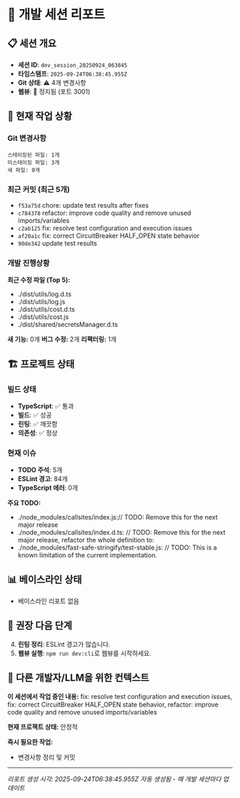 # 🔄 개발 세션 리포트

## 📋 세션 개요

- **세션 ID**: `dev_session_20250924_063845`
- **타임스탬프**: `2025-09-24T06:38:45.955Z`
- **Git 상태**: ⚠️ 4개 변경사항
- **웹뷰**: 🔴 정지됨 (포트 3001)

## 🎯 현재 작업 상황

### Git 변경사항

```
스테이징된 파일: 1개
미스테이징 파일: 3개
새 파일: 0개
```

### 최근 커밋 (최근 5개)

- `f53a75d` chore: update test results after fixes
- `c784378` refactor: improve code quality and remove unused imports/variables
- `c2ab125` fix: resolve test configuration and execution issues
- `af20a1c` fix: correct CircuitBreaker HALF_OPEN state behavior
- `90de342` update test results

### 개발 진행상황

**최근 수정 파일 (Top 5):**

- ./dist/utils/log.d.ts
- ./dist/utils/log.js
- ./dist/utils/cost.d.ts
- ./dist/utils/cost.js
- ./dist/shared/secretsManager.d.ts

**새 기능:** 0개
**버그 수정:** 2개
**리팩터링:** 1개

## 🏗️ 프로젝트 상태

### 빌드 상태

- **TypeScript**: ✅ 통과
- **빌드**: ✅ 성공
- **린팅**: ✅ 깨끗함
- **의존성**: ✅ 정상

### 현재 이슈

- **TODO 주석**: 5개
- **ESLint 경고**: 84개
- **TypeScript 에러**: 0개

**주요 TODO:**

- ./node_modules/callsites/index.js:// TODO: Remove this for the next major release
- ./node_modules/callsites/index.d.ts: // TODO: Remove this for the next major release, refactor the whole definition to:
- ./node_modules/fast-safe-stringify/test-stable.js: // TODO: This is a known limitation of the current implementation.

## 📊 베이스라인 상태

- 베이스라인 리포트 없음

## 🔧 권장 다음 단계

4. **린팅 정리**: ESLint 경고가 많습니다.
5. **웹뷰 실행**: `npm run dev:cli`로 웹뷰를 시작하세요.

## 📝 다른 개발자/LLM을 위한 컨텍스트

**이 세션에서 작업 중인 내용:**
fix: resolve test configuration and execution issues, fix: correct CircuitBreaker HALF_OPEN state behavior, refactor: improve code quality and remove unused imports/variables

**현재 프로젝트 상태:** 안정적

**즉시 필요한 작업:**

- 변경사항 정리 및 커밋

---

_리포트 생성 시각: 2025-09-24T06:38:45.955Z_
_자동 생성됨 - 매 개발 세션마다 업데이트_
